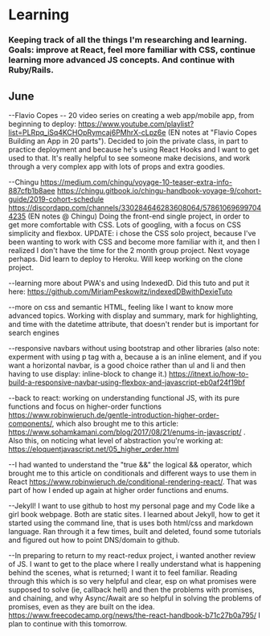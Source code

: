 # Learning
### Keeping track of all the things I'm researching and learning. Goals: improve at React, feel more familiar with CSS, continue learning more advanced JS concepts. And continue with Ruby/Rails.

## June
--Flavio Copes -- 20 video series on creating a web app/mobile app, from beginning to deploy: https://www.youtube.com/playlist?list=PLRpq_iSq4KCHOpRymcaj6PMhrX-cLpz6e (EN notes at "Flavio Copes Building an App in 20 parts"). Decided to join the private class, in part to practice deployment and because he's using React Hooks and I want to get used to that. It's really helpful to see someone make decisions, and work through a very complex app with lots of props and extra goodies. 

--Chingu
https://medium.com/chingu/voyage-10-teaser-extra-info-887cfb1b8aee
https://chingu.gitbook.io/chingu-handbook-voyage-9/cohort-guide/2019-cohort-schedule
https://discordapp.com/channels/330284646283608064/578610696997044235
(EN notes @ Chingu) Doing the front-end single project, in order to get more comfortable with CSS. Lots of googling, with a focus on CSS simplicity and flexbox. UPDATE: i chose the CSS solo project, because I've been wanting to work with CSS and become more familiar with it, and then I realized I don't have the time for the 2 month group project. Next voyage perhaps. Did learn to deploy to Heroku. Will keep working on the clone project. 

--learning more about PWA's and using IndexedD. Did this tuto and put it here: https://github.com/MiriamPeskowitz/indexedDBwithDexieTuto

--more on css and semantic HTML, feeling like I want to know more advanced topics. Working with display and summary, mark for highlighting, and time with the datetime attribute, that doesn't render but is important for search engines

--responsive navbars without using bootstrap and other libraries (also note: experment with using p tag with a, because a is an inline element, and if you want a horizontal navbar, is a good choice rather than ul and li and then having to use display: inline-block to change it.) https://itnext.io/how-to-build-a-responsive-navbar-using-flexbox-and-javascript-eb0af24f19bf
  
--back to react: working on understanding functional JS, with its pure functions and focus on higher-order functions   https://www.robinwieruch.de/gentle-introduction-higher-order-components/, which also brought me to this article: https://www.sohamkamani.com/blog/2017/08/21/enums-in-javascript/ . Also this, on noticing what level of abstraction you're working at:         https://eloquentjavascript.net/05_higher_order.html


--I had wanted to understand the "true &&" the logical && operator, which brought me to this article on conditionals and different ways to use them in React https://www.robinwieruch.de/conditional-rendering-react/. That was part of how I ended up again at higher order functions and enums. 


--Jekyll! I want to use github to host my personal page and my Code like a girl book webpage. Both are static sites.
I learned about Jekyll, how to get it started using the command line, that is uses both html/css and markdown language. Ran through it a few times, built and deleted, found some tutorials and figured out how to point DNS/domain to github. 

--In preparing to return to my react-redux project, i wanted another review of JS. I want to get to the place where I really understand what is happening behind the scenes, what is returned; I want it to feel familiar. Reading through this which is so very helpful and clear, esp on what promises were supposed to solve (ie, callback hell) and then the problems with promises, and chaining, and why Async/Await are so helpful in solving the problems of promises, even as they are built on the idea. https://www.freecodecamp.org/news/the-react-handbook-b71c27b0a795/ I plan to continue with this tomorrow. 
